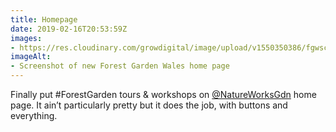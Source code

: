 ```yaml
---
title: Homepage
date: 2019-02-16T20:53:59Z
images: 
- https://res.cloudinary.com/growdigital/image/upload/v1550350386/fgwscreenshot-190216.png
imageAlt: 
- Screenshot of new Forest Garden Wales home page
---
```


Finally put #ForestGarden tours & workshops on [@NatureWorksGdn](https://mobile.twitter.com/NatureWorksGdn) home page. It ain’t particularly pretty but it does the job, with buttons and everything.
